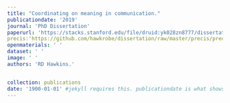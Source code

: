 ```yaml
---
title: "Coordinating on meaning in communication."
publicationdate: '2019' 
journal: 'PhD Dissertation'
paperurl: 'https://stacks.stanford.edu/file/druid:yk028zn8777/dissertation-augmented.pdf'
precis:'https://github.com/hawkrobe/dissertation/raw/master/precis/precis.pdf' 
openmaterials: ' ' 
dataset: ' '
image: ' '
authors: 'RD Hawkins.'


collection: publications
date: '1900-01-01' #jekyll requires this. publicationdate is what shows up
---
```

